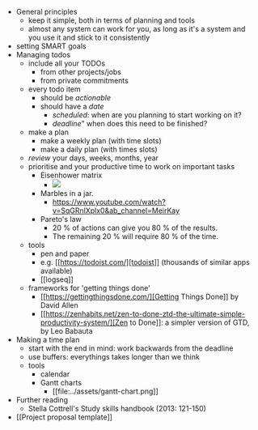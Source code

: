 - General principles
    - keep it simple, both in terms of planning and tools
    - almost any system can work for you, as long as it's a system and you use it and stick to it consistently
- setting SMART goals
- Managing todos
    - include all your TODOs
        - from other projects/jobs
        - from private commitments
    - every todo item
        - should be *actionable*
        - should have a *date*
            - *scheduled*: when are you planning to start working on it?
            - *deadline*" when does this need to be finished?
    - make a plan
        - make a weekly plan (with time slots)
        - make a daily plan (with times slots)
    - *review* your days, weeks, months, year
    - prioritise and your productive time to work on important tasks
        - Eisenhower matrix
            - ![](../assets/image_1654765890131_0.png)
        - Marbles in a jar.
            - https://www.youtube.com/watch?v=SqGRnlXplx0&ab_channel=MeirKay
        - Pareto's law
            - 20 % of actions can give you 80 % of the results.
            - The remaining 20 % will require 80 % of the time.
    - tools
        - pen and paper
        - e.g. [[https://todoist.com/][todoist]] (thousands of similar apps available)
        - [[logseq]]
    - frameworks for 'getting things done'
        - [[https://gettingthingsdone.com/][Getting Things Done]] by David Allen
        - [[https://zenhabits.net/zen-to-done-ztd-the-ultimate-simple-productivity-system/][Zen to Done]]: a simpler version of GTD, by Leo Babauta
- Making a time plan
    - start with the end in mind: work backwards from the deadline
    - use buffers: everythings takes longer than we think
    - tools
        - calendar
        - Gantt charts
            - [[file:../assets/gantt-chart.png]]
- Further reading
    - Stella Cottrell's Study skills handbook (2013: 121-150)
- [[Project proposal template]]

